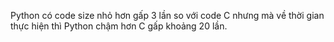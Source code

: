 Python có code size nhỏ hơn gấp 3 lần so với code C nhưng mà về thời gian thực hiện thì Python chậm hơn C gấp khoảng 20 lần.